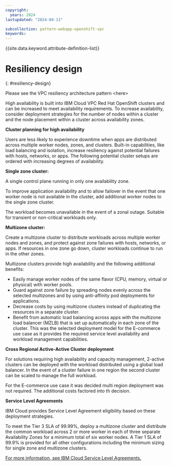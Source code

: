 ```yaml
---
copyright:
  years: 2024
lastupdated: "2024-04-11"

subcollection: pattern-webapp-openshift-vpc
keywords:
---
```

{{site.data.keyword.attribute-definition-list}}

# Resiliency design

{: #resiliency-design}

Please see the VPC resiliency architecture pattern \<here\>

High availability is built into IBM Cloud VPC Red Hat OpenShift clusters and can be increased to meet availability requirements. To increase availability, consider deployment strategies for the number of nodes within a cluster and the node placement within a cluster across availability zones.

**Cluster planning for high availability**

Users are less likely to experience downtime when apps are distributed across multiple worker nodes, zones, and clusters. Built-in capabilities, like load balancing and isolation, increase resiliency against potential failures with hosts, networks, or apps. The following potential cluster setups are ordered with increasing degrees of availability.

**Single zone cluster:**

A single control plane running in only one availability zone.

To improve application availability and to allow failover in the event that one worker node is not available in the cluster, add additional worker nodes to the single zone cluster.

The workload becomes unavailable in the event of a zonal outage. Suitable for transient or non-critical workloads only.

**Multizone cluster:**

Create a multizone cluster to distribute workloads across multiple worker nodes and zones, and protect against zone failures with hosts, networks, or apps. If resources in one zone go down, cluster workloads continue to run in the other zones.

Multizone clusters provide high availability and the following additional benefits:

- Easily manage worker nodes of the same flavor (CPU, memory, virtual or physical) with worker pools.
- Guard against zone failure by spreading nodes evenly across the selected multizones and by using anti-affinity pod deployments for applications.
- Decrease costs by using multizone clusters instead of duplicating the resources in a separate cluster.
- Benefit from automatic load balancing across apps with the multizone load balancer (MZLB) that is set up automatically in each zone of the cluster. This was the selected deployment model for the E-commerce use case as it provides the required service level availability and workload management capabilities.

**Cross Regional Active-Active Cluster deployment**

For solutions requiring high availability and capacity management, 2-active clusters can be deployed with the workload distributed using a global load balancer. In the event of a cluster failure in one region the second cluster can be scaled to manage the full workload.

For the E-commerce use case it was decided multi region deployment was not required. The additional costs factored into th decision.

**Service Level Agreements**

IBM Cloud provides Service Level Agreement eligibility based on these deployment strategies.

To meet the Tier 3 SLA of 99.99%, deploy a multizone cluster and distribute the common workload across 2 or more worker in each of three separate Availability Zones for a minimum total of six worker nodes. A Tier 1 SLA of 99.9% is provided for all other configurations including the minimum sizing for single zone and multizone clusters.

[For more information, see IBM Cloud Service Level Agreements.](https://www.ibm.com/support/customer/csol/terms/?id=i126-9268&lc=en#detail-document)
